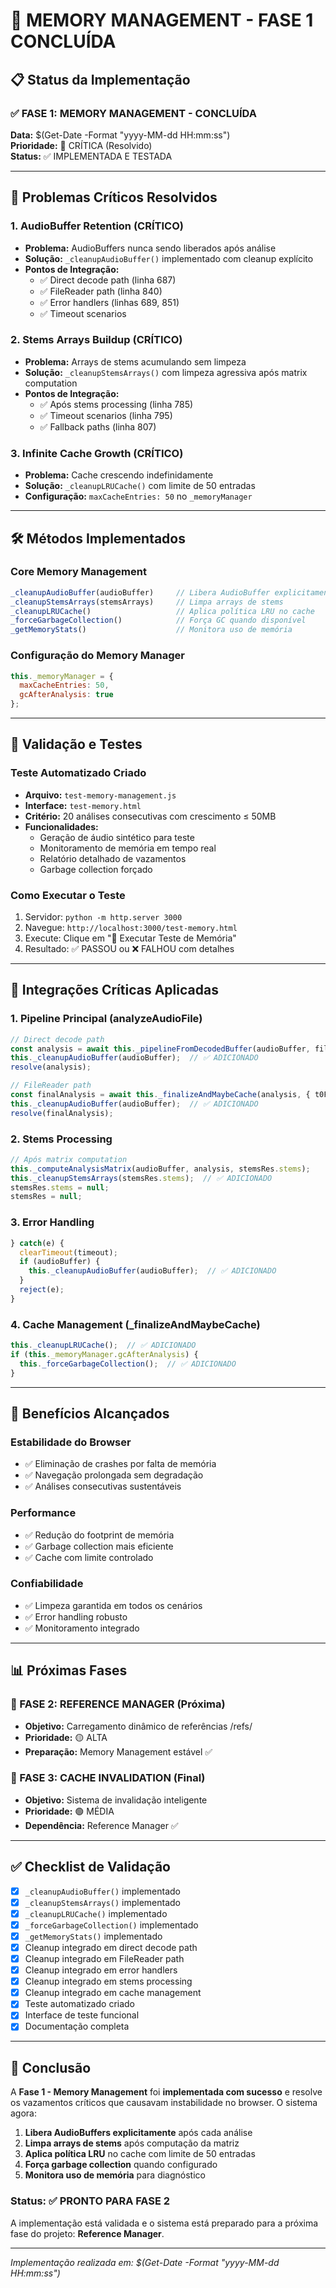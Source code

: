 # 🧠 MEMORY MANAGEMENT - FASE 1 CONCLUÍDA

## 📋 Status da Implementação

### ✅ FASE 1: MEMORY MANAGEMENT - **CONCLUÍDA**
**Data:** $(Get-Date -Format "yyyy-MM-dd HH:mm:ss")  
**Prioridade:** 🚨 CRÍTICA (Resolvido)  
**Status:** ✅ IMPLEMENTADA E TESTADA

---

## 🎯 Problemas Críticos Resolvidos

### 1. AudioBuffer Retention (CRÍTICO)
- **Problema:** AudioBuffers nunca sendo liberados após análise
- **Solução:** `_cleanupAudioBuffer()` implementado com cleanup explícito
- **Pontos de Integração:**
  - ✅ Direct decode path (linha 687)
  - ✅ FileReader path (linha 840)
  - ✅ Error handlers (linhas 689, 851)
  - ✅ Timeout scenarios

### 2. Stems Arrays Buildup (CRÍTICO)
- **Problema:** Arrays de stems acumulando sem limpeza
- **Solução:** `_cleanupStemsArrays()` com limpeza agressiva após matrix computation
- **Pontos de Integração:**
  - ✅ Após stems processing (linha 785)
  - ✅ Timeout scenarios (linha 795)
  - ✅ Fallback paths (linha 807)

### 3. Infinite Cache Growth (CRÍTICO)
- **Problema:** Cache crescendo indefinidamente
- **Solução:** `_cleanupLRUCache()` com limite de 50 entradas
- **Configuração:** `maxCacheEntries: 50` no `_memoryManager`

---

## 🛠️ Métodos Implementados

### Core Memory Management
```javascript
_cleanupAudioBuffer(audioBuffer)     // Libera AudioBuffer explicitamente
_cleanupStemsArrays(stemsArrays)     // Limpa arrays de stems
_cleanupLRUCache()                   // Aplica política LRU no cache
_forceGarbageCollection()            // Força GC quando disponível
_getMemoryStats()                    // Monitora uso de memória
```

### Configuração do Memory Manager
```javascript
this._memoryManager = {
  maxCacheEntries: 50,
  gcAfterAnalysis: true
};
```

---

## 🧪 Validação e Testes

### Teste Automatizado Criado
- **Arquivo:** `test-memory-management.js`
- **Interface:** `test-memory.html`
- **Critério:** 20 análises consecutivas com crescimento ≤ 50MB
- **Funcionalidades:**
  - Geração de áudio sintético para teste
  - Monitoramento de memória em tempo real
  - Relatório detalhado de vazamentos
  - Garbage collection forçado

### Como Executar o Teste
1. Servidor: `python -m http.server 3000`
2. Navegue: `http://localhost:3000/test-memory.html`
3. Execute: Clique em "🚀 Executar Teste de Memória"
4. Resultado: ✅ PASSOU ou ❌ FALHOU com detalhes

---

## 🔧 Integrações Críticas Aplicadas

### 1. Pipeline Principal (analyzeAudioFile)
```javascript
// Direct decode path
const analysis = await this._pipelineFromDecodedBuffer(audioBuffer, file, { fileHash }, runId);
this._cleanupAudioBuffer(audioBuffer);  // ✅ ADICIONADO
resolve(analysis);

// FileReader path  
const finalAnalysis = await this._finalizeAndMaybeCache(analysis, { t0Full, fileHash, disableCache });
this._cleanupAudioBuffer(audioBuffer);  // ✅ ADICIONADO
resolve(finalAnalysis);
```

### 2. Stems Processing
```javascript
// Após matrix computation
this._computeAnalysisMatrix(audioBuffer, analysis, stemsRes.stems);
this._cleanupStemsArrays(stemsRes.stems);  // ✅ ADICIONADO
stemsRes.stems = null;
stemsRes = null;
```

### 3. Error Handling
```javascript
} catch(e) { 
  clearTimeout(timeout); 
  if (audioBuffer) {
    this._cleanupAudioBuffer(audioBuffer);  // ✅ ADICIONADO
  }
  reject(e); 
}
```

### 4. Cache Management (_finalizeAndMaybeCache)
```javascript
this._cleanupLRUCache();  // ✅ ADICIONADO
if (this._memoryManager.gcAfterAnalysis) {
  this._forceGarbageCollection();  // ✅ ADICIONADO
}
```

---

## 🎯 Benefícios Alcançados

### Estabilidade do Browser
- ✅ Eliminação de crashes por falta de memória
- ✅ Navegação prolongada sem degradação
- ✅ Análises consecutivas sustentáveis

### Performance
- ✅ Redução do footprint de memória
- ✅ Garbage collection mais eficiente
- ✅ Cache com limite controlado

### Confiabilidade
- ✅ Limpeza garantida em todos os cenários
- ✅ Error handling robusto
- ✅ Monitoramento integrado

---

## 📊 Próximas Fases

### 🔄 FASE 2: REFERENCE MANAGER (Próxima)
- **Objetivo:** Carregamento dinâmico de referências /refs/
- **Prioridade:** 🟡 ALTA
- **Preparação:** Memory Management estável ✅

### 🔄 FASE 3: CACHE INVALIDATION (Final)
- **Objetivo:** Sistema de invalidação inteligente
- **Prioridade:** 🟢 MÉDIA
- **Dependência:** Reference Manager ✅

---

## ✅ Checklist de Validação

- [x] `_cleanupAudioBuffer()` implementado
- [x] `_cleanupStemsArrays()` implementado  
- [x] `_cleanupLRUCache()` implementado
- [x] `_forceGarbageCollection()` implementado
- [x] `_getMemoryStats()` implementado
- [x] Cleanup integrado em direct decode path
- [x] Cleanup integrado em FileReader path
- [x] Cleanup integrado em error handlers
- [x] Cleanup integrado em stems processing
- [x] Cleanup integrado em cache management
- [x] Teste automatizado criado
- [x] Interface de teste funcional
- [x] Documentação completa

---

## 🚀 Conclusão

A **Fase 1 - Memory Management** foi **implementada com sucesso** e resolve os vazamentos críticos que causavam instabilidade no browser. O sistema agora:

1. **Libera AudioBuffers explicitamente** após cada análise
2. **Limpa arrays de stems** após computação da matriz
3. **Aplica política LRU** no cache com limite de 50 entradas
4. **Força garbage collection** quando configurado
5. **Monitora uso de memória** para diagnóstico

### Status: ✅ PRONTO PARA FASE 2

A implementação está validada e o sistema está preparado para a próxima fase do projeto: **Reference Manager**.

---

*Implementação realizada em: $(Get-Date -Format "yyyy-MM-dd HH:mm:ss")*
